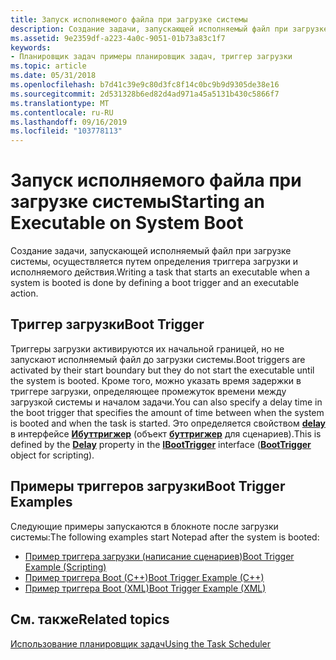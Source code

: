 ```yaml
---
title: Запуск исполняемого файла при загрузке системы
description: Создание задачи, запускающей исполняемый файл при загрузке системы, осуществляется путем определения триггера загрузки и исполняемого действия.
ms.assetid: 9e2359df-a223-4a0c-9051-01b73a83c1f7
keywords:
- Планировщик задач примеры планировщик задач, триггер загрузки
ms.topic: article
ms.date: 05/31/2018
ms.openlocfilehash: b7d41c39e9c80d3fc8f14c0bc9b9d9305de38e16
ms.sourcegitcommit: 2d531328b6ed82d4ad971a45a5131b430c5866f7
ms.translationtype: MT
ms.contentlocale: ru-RU
ms.lasthandoff: 09/16/2019
ms.locfileid: "103778113"
---
```

# <a name="starting-an-executable-on-system-boot"></a><span data-ttu-id="667d3-104">Запуск исполняемого файла при загрузке системы</span><span class="sxs-lookup"><span data-stu-id="667d3-104">Starting an Executable on System Boot</span></span>

<span data-ttu-id="667d3-105">Создание задачи, запускающей исполняемый файл при загрузке системы, осуществляется путем определения триггера загрузки и исполняемого действия.</span><span class="sxs-lookup"><span data-stu-id="667d3-105">Writing a task that starts an executable when a system is booted is done by defining a boot trigger and an executable action.</span></span>

## <a name="boot-trigger"></a><span data-ttu-id="667d3-106">Триггер загрузки</span><span class="sxs-lookup"><span data-stu-id="667d3-106">Boot Trigger</span></span>

<span data-ttu-id="667d3-107">Триггеры загрузки активируются их начальной границей, но не запускают исполняемый файл до загрузки системы.</span><span class="sxs-lookup"><span data-stu-id="667d3-107">Boot triggers are activated by their start boundary but they do not start the executable until the system is booted.</span></span> <span data-ttu-id="667d3-108">Кроме того, можно указать время задержки в триггере загрузки, определяющее промежуток времени между загрузкой системы и началом задачи.</span><span class="sxs-lookup"><span data-stu-id="667d3-108">You can also specify a delay time in the boot trigger that specifies the amount of time between when the system is booted and when the task is started.</span></span> <span data-ttu-id="667d3-109">Это определяется свойством [**delay**](/windows/desktop/api/taskschd/nf-taskschd-iboottrigger-get_delay) в интерфейсе [**Ибуттригжер**](/windows/desktop/api/taskschd/nn-taskschd-iboottrigger) (объект [**буттригжер**](boottrigger.md) для сценариев).</span><span class="sxs-lookup"><span data-stu-id="667d3-109">This is defined by the [**Delay**](/windows/desktop/api/taskschd/nf-taskschd-iboottrigger-get_delay) property in the [**IBootTrigger**](/windows/desktop/api/taskschd/nn-taskschd-iboottrigger) interface ([**BootTrigger**](boottrigger.md) object for scripting).</span></span>

## <a name="boot-trigger-examples"></a><span data-ttu-id="667d3-110">Примеры триггеров загрузки</span><span class="sxs-lookup"><span data-stu-id="667d3-110">Boot Trigger Examples</span></span>

<span data-ttu-id="667d3-111">Следующие примеры запускаются в блокноте после загрузки системы:</span><span class="sxs-lookup"><span data-stu-id="667d3-111">The following examples start Notepad after the system is booted:</span></span>

-   [<span data-ttu-id="667d3-112">Пример триггера загрузки (написание сценариев)</span><span class="sxs-lookup"><span data-stu-id="667d3-112">Boot Trigger Example (Scripting)</span></span>](boot-trigger-example--scripting-.md)
-   [<span data-ttu-id="667d3-113">Пример триггера Boot (C++)</span><span class="sxs-lookup"><span data-stu-id="667d3-113">Boot Trigger Example (C++)</span></span>](boot-trigger-example--c---.md)
-   [<span data-ttu-id="667d3-114">Пример триггера Boot (XML)</span><span class="sxs-lookup"><span data-stu-id="667d3-114">Boot Trigger Example (XML)</span></span>](boot-trigger-example--xml-.md)

## <a name="related-topics"></a><span data-ttu-id="667d3-115">См. также</span><span class="sxs-lookup"><span data-stu-id="667d3-115">Related topics</span></span>

<dl> <dt>

[<span data-ttu-id="667d3-116">Использование планировщик задач</span><span class="sxs-lookup"><span data-stu-id="667d3-116">Using the Task Scheduler</span></span>](using-the-task-scheduler.md)
</dt> </dl>

 

 




